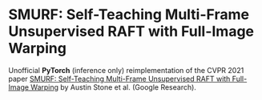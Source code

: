 # SMURF: Self-Teaching Multi-Frame Unsupervised RAFT with Full-Image Warping

Unofficial **PyTorch** (inference only) reimplementation of the CVPR 2021
paper [SMURF: Self-Teaching Multi-Frame Unsupervised RAFT with Full-Image Warping](https://arxiv.org/abs/2105.07014)
by Austin Stone et al. (Google Research).
